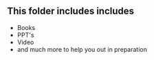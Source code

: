 ## This folder includes includes
- Books
- PPT's
- Video
- and much more to help you out in preparation
